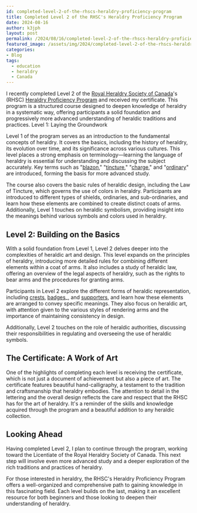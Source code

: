 ```yaml
---
id: completed-level-2-of-the-rhscs-heraldry-proficiency-program
title: Completed Level 2 of the RHSC's Heraldry Proficiency Program
date: 2024-08-16
author: k3jph
layout: post
permalink: /2024/08/16/completed-level-2-of-the-rhscs-heraldry-proficiency-program
featured_image: /assets/img/2024/completed-level-2-of-the-rhscs-heraldry-proficiency-program.webp
categories:
- Blog 
tags:
  - education
  - heraldry
  - Canada
---
```


I recently completed Level 2 of the [Royal Heraldry Society of Canada](https://www.heraldry.ca/)'s (RHSC)
[Heraldry Proficiency Program](https://www.heraldry.ca/content/pp_intro.php) and received my certificate. This program is a
structured course designed to deepen knowledge of heraldry in a systematic way,
offering participants a solid foundation and progressively more advanced
understanding of heraldic traditions and practices.  Level 1: Laying the
Groundwork

Level 1 of the program serves as an introduction to the fundamental concepts of
heraldry. It covers the basics, including the history of heraldry, its evolution
over time, and its significance across various cultures. This level places a
strong emphasis on terminology—learning the language of heraldry is essential
for understanding and discussing the subject accurately. Key terms such as
"[blazon](https://www.theheraldrysociety.com/articles/the-language-of-blazon/),"
"[tincture](https://en.wikipedia.org/wiki/Tincture_(heraldry)),"
"[charge](https://rarebooks.nd.edu/digital/heraldry/charges/index.html)," and
"[ordinary](https://www.timeref.com/life/heraldry_ordinaries.htm)" are
introduced, forming the basis for more advanced study.

The course also covers the basic rules of heraldic design, including the Law of
Tincture, which governs the use of colors in heraldry. Participants are
introduced to different types of shields, ordinaries, and sub-ordinaries, and
learn how these elements are combined to create distinct coats of arms.
Additionally, Level 1 touches on heraldic symbolism, providing insight into the
meanings behind various symbols and colors used in heraldry.

## Level 2: Building on the Basics

With a solid foundation from Level 1, Level 2 delves deeper into the
complexities of heraldic art and design. This level expands on the principles of
heraldry, introducing more detailed rules for combining different elements
within a coat of arms. It also includes a study of heraldic law, offering an
overview of the legal aspects of heraldry, such as the rights to bear arms and
the procedures for granting arms.

Participants in Level 2 explore the different forms of heraldic representation,
including [crests](https://en.wikipedia.org/wiki/Crest_(heraldry)),
[badges](https://www.theheraldrysociety.com/articles/topic/badges-standards/h)_,
and
[supporters](https://en.wikisource.org/wiki/A_Complete_Guide_to_Heraldry/Chapter_26),
and learn how these elements are arranged to convey specific meanings. They also
focus on heraldic art, with attention given to the various styles of rendering
arms and the importance of maintaining consistency in design.

Additionally, Level 2 touches on the role of heraldic authorities, discussing
their responsibilities in regulating and overseeing the use of heraldic symbols.

## The Certificate: A Work of Art

One of the highlights of completing each level is receiving the certificate,
which is not just a document of achievement but also a piece of art. The
certificate features beautiful hand-calligraphy, a testament to the tradition
and craftsmanship that heraldry embodies. The attention to detail in the
lettering and the overall design reflects the care and respect that the RHSC has
for the art of heraldry. It's a reminder of the skills and knowledge acquired
through the program and a beautiful addition to any heraldic collection.

## Looking Ahead

Having completed Level 2, I plan to continue through the program, working toward
the Licentiate of the Royal Heraldry Society of Canada. This next step will
involve even more advanced study and a deeper exploration of the rich traditions
and practices of heraldry.

For those interested in heraldry, the RHSC's Heraldry Proficiency Program offers
a well-organized and comprehensive path to gaining knowledge in this fascinating
field. Each level builds on the last, making it an excellent resource for both
beginners and those looking to deepen their understanding of heraldry.
